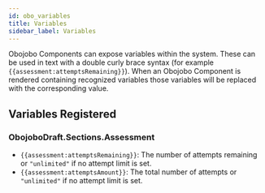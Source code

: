 ```yaml
---
id: obo_variables
title: Variables
sidebar_label: Variables
---
```


Obojobo Components can expose variables within the system. These can be used in text with a double curly brace syntax (for example `{{assessment:attemptsRemaining}}`). When an Obojobo Component is rendered containing recognized variables those variables will be replaced with the corresponding value.

## Variables Registered

### ObojoboDraft.Sections.Assessment

* `{{assessment:attemptsRemaining}}`: The number of attempts remaining or `"unlimited"` if no attempt limit is set.
* `{{assessment:attemptsAmount}}`: The total number of attempts or `"unlimited"` if no attempt limit is set.
